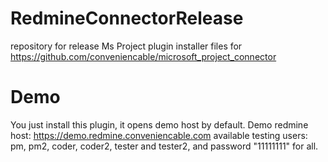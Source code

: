# RedmineConnectorRelease
repository for release Ms Project plugin installer files for https://github.com/conveniencable/microsoft_project_connector


# Demo
You just install this plugin, it opens demo host by default.
Demo redmine host: https://demo.redmine.conveniencable.com
available testing users: pm, pm2, coder, coder2, tester and tester2, and password "11111111" for all.
